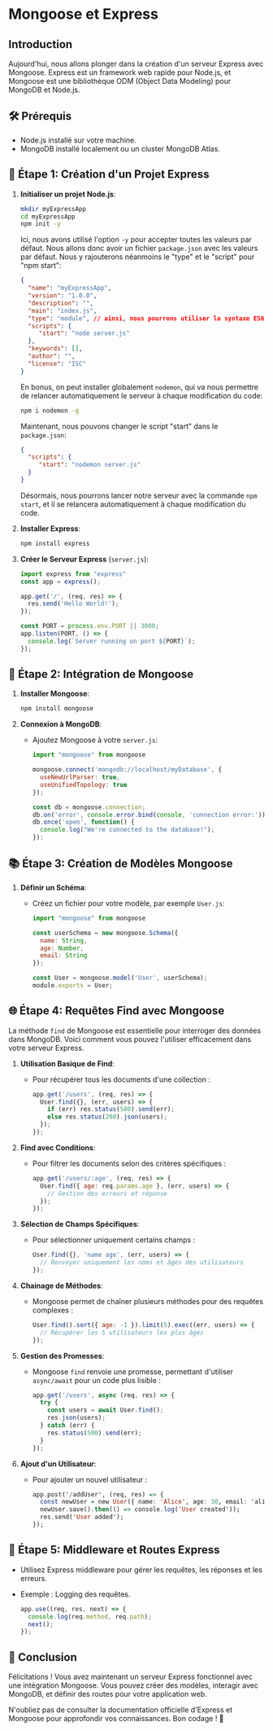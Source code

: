 # Mongoose et Express

## Introduction

Aujourd'hui, nous allons plonger dans la création d'un serveur Express avec Mongoose. Express est un framework web rapide pour Node.js, et Mongoose est une bibliothèque ODM (Object Data Modeling) pour MongoDB et Node.js.

## 🛠️ Prérequis

- Node.js installé sur votre machine.
- MongoDB installé localement ou un cluster MongoDB Atlas.

## 🌟 Étape 1: Création d'un Projet Express

1. **Initialiser un projet Node.js**:

   ```bash
   mkdir myExpressApp
   cd myExpressApp
   npm init -y
   ```

   Ici, nous avons utilisé l'option `-y` pour accepter toutes les valeurs par défaut. Nous allons donc avoir un fichier `package.json` avec les valeurs par défaut.
   Nous y rajouterons néanmoins le "type" et le "script" pour "npm start":

    ```json
    {
      "name": "myExpressApp",
      "version": "1.0.0",
      "description": "",
      "main": "index.js",
      "type": "module", // ainsi, nous pourrons utiliser la syntaxe ES6 dans notre projet pour les imports
      "scripts": {
         "start": "node server.js"
      },
      "keywords": [],
      "author": "",
      "license": "ISC"
    }
    ```

    En bonus, on peut installer globalement `nodemon`, qui va nous permettre de relancer automatiquement le serveur à chaque modification du code:

    ```bash
    npm i nodemon -g
    ```

    Maintenant, nous pouvons changer le script "start" dans le `package.json`:

    ```json
    {
      "scripts": {
         "start": "nodemon server.js"
      }
    }
    ```

    Désormais, nous pourrons lancer notre serveur avec la commande `npm start`, et il se relancera automatiquement à chaque modification du code.

2. **Installer Express**:

   ```bash
   npm install express
   ```

3. **Créer le Serveur Express** (`server.js`):

   ```js
   import express from "express"
   const app = express();

   app.get('/', (req, res) => {
     res.send('Hello World!');
   });

   const PORT = process.env.PORT || 3000;
   app.listen(PORT, () => {
     console.log(`Server running on port ${PORT}`);
   });
   ```

## 🐍 Étape 2: Intégration de Mongoose

1. **Installer Mongoose**:

   ```bash
   npm install mongoose
   ```

2. **Connexion à MongoDB**:
   - Ajoutez Mongoose à votre `server.js`:

     ```js
     import "mongoose" from mongoose

     mongoose.connect('mongodb://localhost/myDatabase', {
       useNewUrlParser: true,
       useUnifiedTopology: true
     });

     const db = mongoose.connection;
     db.on('error', console.error.bind(console, 'connection error:'));
     db.once('open', function() {
       console.log("We're connected to the database!");
     });
     ```

## 📚 Étape 3: Création de Modèles Mongoose

1. **Définir un Schéma**:
   - Créez un fichier pour votre modèle, par exemple `User.js`:

     ```js
     import "mongoose" from mongoose

     const userSchema = new mongoose.Schema({
       name: String,
       age: Number,
       email: String
     });

     const User = mongoose.model('User', userSchema);
     module.exports = User;
     ```

## 🌐 Étape 4: Requêtes Find avec Mongoose

La méthode `find` de Mongoose est essentielle pour interroger des données dans MongoDB. Voici comment vous pouvez l'utiliser efficacement dans votre serveur Express.

1. **Utilisation Basique de Find**:
   - Pour récupérer tous les documents d'une collection :

     ```js
     app.get('/users', (req, res) => {
       User.find({}, (err, users) => {
         if (err) res.status(500).send(err);
         else res.status(200).json(users);
       });
     });
     ```

2. **Find avec Conditions**:
   - Pour filtrer les documents selon des critères spécifiques :

     ```js
     app.get('/users/:age', (req, res) => {
       User.find({ age: req.params.age }, (err, users) => {
         // Gestion des erreurs et réponse
       });
     });
     ```

3. **Sélection de Champs Spécifiques**:
   - Pour sélectionner uniquement certains champs :

     ```js
     User.find({}, 'name age', (err, users) => {
       // Renvoyer uniquement les noms et âges des utilisateurs
     });
     ```

4. **Chainage de Méthodes**:
   - Mongoose permet de chaîner plusieurs méthodes pour des requêtes complexes :

     ```js
     User.find().sort({ age: -1 }).limit(5).exec((err, users) => {
       // Récupérer les 5 utilisateurs les plus âgés
     });
     ```

5. **Gestion des Promesses**:
   - Mongoose `find` renvoie une promesse, permettant d'utiliser `async/await` pour un code plus lisible :

     ```js
     app.get('/users', async (req, res) => {
       try {
         const users = await User.find();
         res.json(users);
       } catch (err) {
         res.status(500).send(err);
       }
     });
     ```

6. **Ajout d'un Utilisateur**:
   - Pour ajouter un nouvel utilisateur :

     ```hs
     app.post('/addUser', (req, res) => {
       const newUser = new User({ name: 'Alice', age: 30, email: 'alice@example.com' });
       newUser.save().then(() => console.log('User created'));
       res.send('User added');
     });
     ```

## 🧩 Étape 5: Middleware et Routes Express

- Utilisez Express middleware pour gérer les requêtes, les réponses et les erreurs.
- Exemple : Logging des requêtes.

  ```js
  app.use((req, res, next) => {
    console.log(req.method, req.path);
    next();
  });
  ```

## 🚦 Conclusion

Félicitations ! Vous avez maintenant un serveur Express fonctionnel avec une intégration Mongoose. Vous pouvez créer des modèles, interagir avec MongoDB, et définir des routes pour votre application web.

N'oubliez pas de consulter la documentation officielle d'Express et Mongoose pour approfondir vos connaissances. Bon codage ! 🎉
